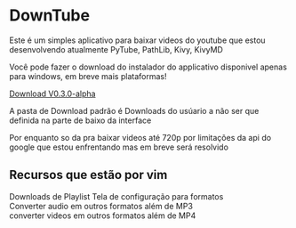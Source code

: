 # DownTube

Este é um simples aplicativo para baixar videos do youtube que estou desenvolvendo atualmente
PyTube, PathLib, Kivy, KivyMD

Você pode fazer o download do instalador do applicativo disponivel apenas para windows, em breve mais plataformas!

<a href="https://drive.google.com/file/d/19s4kTa7l6OXW6xa5pmg8a4siPJ7QfzG1/view?usp=sharing">Download V0.3.0-alpha</a>

A pasta de Download padrão é Downloads do usúario a não ser que definida na parte de baixo da interface

Por enquanto so da pra baixar videos até 720p por limitações da api do google que estou enfrentando mas em breve será resolvido

<h2>Recursos que estão por vim</h2>
  Downloads de Playlist
  Tela de configuração para formatos </br>
  Converter audio em outros formatos além de MP3</br>
  converter videos em outros formatos além de MP4
